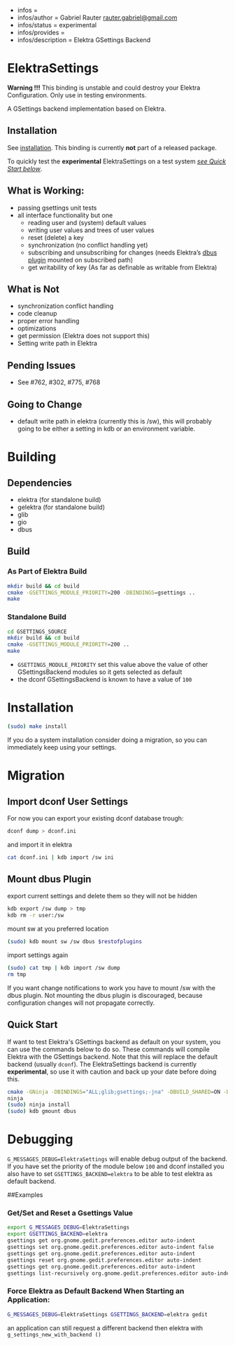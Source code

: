 - infos =
- infos/author = Gabriel Rauter <rauter.gabriel@gmail.com>
- infos/status = experimental
- infos/provides =
- infos/description = Elektra GSettings Backend

# ElektraSettings

**Warning !!!** This binding is unstable and could destroy your Elektra Configuration. Only use in testing environments.

A GSettings backend implementation based on Elektra.

## Installation

See [installation](/doc/INSTALL.md).
This binding is currently **not** part of a released package.

To quickly test the **experimental** ElektraSettings on a test system _[see Quick Start below](#hl-1)_.

## What is Working:

- passing gsettings unit tests
- all interface functionality but one
  - reading user and (system) default values
  - writing user values and trees of user values
  - reset (delete) a key
  - synchronization (no conflict handling yet)
  - subscribing and unsubscribing for changes (needs Elektra’s [dbus plugin](https://github.com/ElektraInitiative/libelektra/tree/master/src/plugins/dbus) mounted on subscribed path)
  - get writability of key (As far as definable as writable from Elektra)

## What is Not

- synchronization conflict handling
- code cleanup
- proper error handling
- optimizations
- get permission (Elektra does not support this)
- Setting write path in Elektra

## Pending Issues

- See #762, #302, #775, #768

## Going to Change

- default write path in elektra (currently this is /sw), this will probably going to be
  either a setting in kdb or an environment variable.

# Building

## Dependencies

- elektra (for standalone build)
- gelektra (for standalone build)
- glib
- gio
- dbus

## Build

### As Part of Elektra Build

```sh
mkdir build && cd build
cmake -GSETTINGS_MODULE_PRIORITY=200 -DBINDINGS=gsettings ..
make
```

### Standalone Build

```sh
cd GSETTINGS_SOURCE
mkdir build && cd build
cmake -GSETTINGS_MODULE_PRIORITY=200 ..
make
```

- `GSETTINGS_MODULE_PRIORITY` set this value above the value of other GSettingsBackend modules so it gets selected as default
- the dconf GSettingsBackend is known to have a value of `100`

# Installation

```sh
(sudo) make install
```

If you do a system installation consider doing a migration, so you can immediately keep using your settings.

# Migration

## Import dconf User Settings

For now you can export your existing dconf database trough:

```sh
dconf dump > dconf.ini
```

and import it in elektra

```sh
cat dconf.ini | kdb import /sw ini
```

## Mount dbus Plugin

export current settings and delete them so they will not be hidden

```sh
kdb export /sw dump > tmp
kdb rm -r user:/sw
```

mount sw at you preferred location

```sh
(sudo) kdb mount sw /sw dbus $restofplugins
```

import settings again

```sh
(sudo) cat tmp | kdb import /sw dump
rm tmp
```

If you want change notifications to work you have to mount /sw with the dbus plugin. Not mounting the dbus plugin is discouraged, because configuration changes will not propagate correctly.

<a id="hl-1"></a>

## Quick Start

If want to test Elektra's GSettings backend as default on your system, you can use the commands below to do so. These commands will compile Elektra with the GSettings backend. Note that this will replace the default backend (usually `dconf`). The ElektraSettings backend is currently **experimental**, so use it with caution and back up your date before doing this.

```sh
cmake -GNinja -DBINDINGS="ALL;glib;gsettings;-jna" -DBUILD_SHARED=ON -DBUILD_STATIC=ON -DBUILD_FULL=ON -DENABLE_COVERAGE=OFF -DENABLE_OPTIMIZATIONS=ON -DBUILD_STATIC=ON -DPLUGINS="ALL" -DTOOLS="ALL" -DINSTALL_SYSTEM_FILES=ON -DGSETTINGS_MODULE_PRIORITY=200 ..
ninja
(sudo) ninja install
(sudo) kdb gmount dbus
```

# Debugging

`G_MESSAGES_DEBUG=ElektraSettings` will enable debug output of the backend. If you have
set the priority of the module below `100` and dconf installed you also have to
set `GSETTINGS_BACKEND=elektra` to be able to test elektra as default backend.

##Examples

### Get/Set and Reset a Gsettings Value

```sh
export G_MESSAGES_DEBUG=ElektraSettings
export GSETTINGS_BACKEND=elektra
gsettings get org.gnome.gedit.preferences.editor auto-indent
gsettings set org.gnome.gedit.preferences.editor auto-indent false
gsettings get org.gnome.gedit.preferences.editor auto-indent
gsettings reset org.gnome.gedit.preferences.editor auto-indent
gsettings get org.gnome.gedit.preferences.editor auto-indent
gsettings list-recursively org.gnome.gedit.preferences.editor auto-indent
```

### Force Elektra as Default Backend When Starting an Application:

```sh
G_MESSAGES_DEBUG=ElektraSettings GSETTINGS_BACKEND=elektra gedit
```

an application can still request a different backend then elektra with `g_settings_new_with_backend ()`
